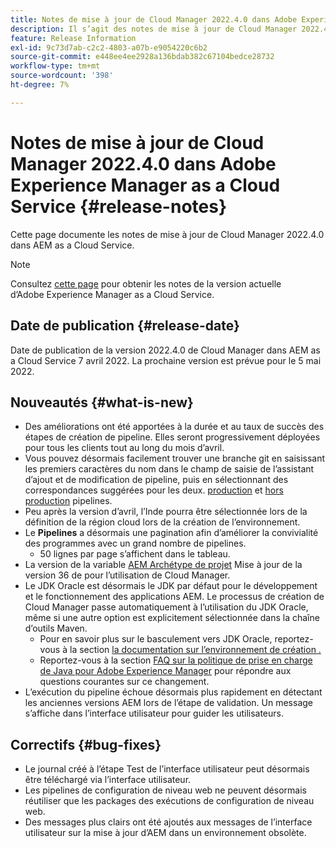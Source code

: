 ```yaml
---
title: Notes de mise à jour de Cloud Manager 2022.4.0 dans Adobe Experience Manager as a Cloud Service
description: Il s’agit des notes de mise à jour de Cloud Manager 2022.4.0 dans AEM as a Cloud Service.
feature: Release Information
exl-id: 9c73d7ab-c2c2-4803-a07b-e9054220c6b2
source-git-commit: e448ee4ee2928a136bdab382c67104bedce28732
workflow-type: tm+mt
source-wordcount: '398'
ht-degree: 7%

---
```



# Notes de mise à jour de Cloud Manager 2022.4.0 dans Adobe Experience Manager as a Cloud Service {#release-notes}

Cette page documente les notes de mise à jour de Cloud Manager 2022.4.0 dans AEM as a Cloud Service.

>[!NOTE]
>
>Consultez [cette page](/help/release-notes/release-notes-cloud/release-notes-current.md) pour obtenir les notes de la version actuelle d’Adobe Experience Manager as a Cloud Service.

## Date de publication {#release-date}

Date de publication de la version 2022.4.0 de Cloud Manager dans AEM as a Cloud Service 7 avril 2022. La prochaine version est prévue pour le 5 mai 2022.

## Nouveautés {#what-is-new}

* Des améliorations ont été apportées à la durée et au taux de succès des étapes de création de pipeline. Elles seront progressivement déployées pour tous les clients tout au long du mois d’avril.
* Vous pouvez désormais facilement trouver une branche git en saisissant les premiers caractères du nom dans le champ de saisie de l’assistant d’ajout et de modification de pipeline, puis en sélectionnant des correspondances suggérées pour les deux. [production](/help/implementing/cloud-manager/configuring-pipelines/configuring-production-pipelines.md) et [hors production](/help/implementing/cloud-manager/configuring-pipelines/configuring-non-production-pipelines.md) pipelines.
* Peu après la version d’avril, l’Inde pourra être sélectionnée lors de la définition de la région cloud lors de la création de l’environnement.
* Le **Pipelines** a désormais une pagination afin d’améliorer la convivialité des programmes avec un grand nombre de pipelines.
   * 50 lignes par page s’affichent dans le tableau.
* La version de la variable [AEM Archétype de projet](https://experienceleague.adobe.com/docs/experience-manager-core-components/using/developing/archetype/overview.html?lang=fr) Mise à jour de la version 36 de pour l’utilisation de Cloud Manager.
* Le JDK Oracle est désormais le JDK par défaut pour le développement et le fonctionnement des applications AEM. Le processus de création de Cloud Manager passe automatiquement à l’utilisation du JDK Oracle, même si une autre option est explicitement sélectionnée dans la chaîne d’outils Maven.
   * Pour en savoir plus sur le basculement vers JDK Oracle, reportez-vous à la section [la documentation sur l’environnement de création .](/help/implementing/cloud-manager/getting-access-to-aem-in-cloud/build-environment-details.md#using-java-support)
   * Reportez-vous à la section [FAQ sur la politique de prise en charge de Java pour Adobe Experience Manager](https://experienceleague.adobe.com/docs/experience-manager-65/assets/Java_Policy_for_Adobe_Experience_Manager.pdf) pour répondre aux questions courantes sur ce changement.
* L’exécution du pipeline échoue désormais plus rapidement en détectant les anciennes versions AEM lors de l’étape de validation. Un message s’affiche dans l’interface utilisateur pour guider les utilisateurs.

## Correctifs {#bug-fixes}

* Le journal créé à l’étape Test de l’interface utilisateur peut désormais être téléchargé via l’interface utilisateur.
* Les pipelines de configuration de niveau web ne peuvent désormais réutiliser que les packages des exécutions de configuration de niveau web.
* Des messages plus clairs ont été ajoutés aux messages de l’interface utilisateur sur la mise à jour d’AEM dans un environnement obsolète.
